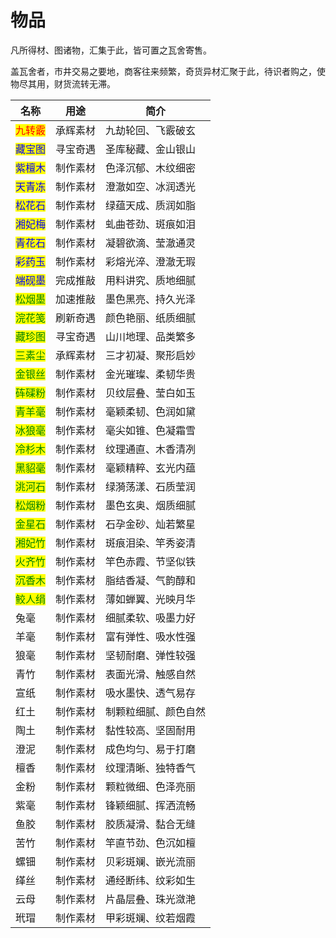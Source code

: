 # 物品

凡所得材、图诸物，汇集于此，皆可置之瓦舍寄售。

盖瓦舍者，市井交易之要地，商客往来频繁，奇货异材汇聚于此，待识者购之，使物尽其用，财货流转无滞。



| 名称                                    | 用途   | 简介         |
| ------------------------------------- | ---- | ---------- |
| <mark style="color:red;">九转霰</mark>   | 承辉素材 | 九劫轮回、飞霰破玄  |
| <mark style="color:blue;">藏宝图</mark>  | 寻宝奇遇 | 圣库秘藏、金山银山  |
| <mark style="color:blue;">紫檀木</mark>  | 制作素材 | 色泽沉郁、木纹细密  |
| <mark style="color:blue;">天青冻</mark>  | 制作素材 | 澄澈如空、冰润透光  |
| <mark style="color:blue;">松花石</mark>  | 制作素材 | 绿蕴天成、质润如脂  |
| <mark style="color:blue;">湘妃梅</mark>  | 制作素材 | 虬曲苍劲、斑痕如泪  |
| <mark style="color:blue;">青花石</mark>  | 制作素材 | 凝碧欲滴、莹澈通灵  |
| <mark style="color:blue;">彩药玉</mark>  | 制作素材 | 彩熔光淬、澄澈无瑕  |
| <mark style="color:blue;">端砚墨</mark>  | 完成推敲 | 用料讲究、质地细腻  |
| <mark style="color:green;">松烟墨</mark> | 加速推敲 | 墨色黑亮、持久光泽  |
| <mark style="color:green;">浣花笺</mark> | 刷新奇遇 | 颜色艳丽、纸质细腻  |
| <mark style="color:green;">藏珍图</mark> | 寻宝奇遇 | 山川地理、品类繁多  |
| <mark style="color:green;">三素尘</mark> | 承辉素材 | 三才初凝、聚形启妙  |
| <mark style="color:green;">金银丝</mark> | 制作素材 | 金光璀璨、柔韧华贵  |
| <mark style="color:green;">砗磲粉</mark> | 制作素材 | 贝纹层叠、莹白如玉  |
| <mark style="color:green;">青羊毫</mark> | 制作素材 | 毫颖柔韧、色润如黛  |
| <mark style="color:green;">冰狼毫</mark> | 制作素材 | 毫尖如锥、色凝霜雪  |
| <mark style="color:green;">冷杉木</mark> | 制作素材 | 纹理通直、木香清冽  |
| <mark style="color:green;">黑貂毫</mark> | 制作素材 | 毫颖精粹、玄光内蕴  |
| <mark style="color:green;">洮河石</mark> | 制作素材 | 绿漪荡漾、石质莹润  |
| <mark style="color:green;">松烟粉</mark> | 制作素材 | 墨色玄奥、烟质细腻  |
| <mark style="color:green;">金星石</mark> | 制作素材 | 石孕金砂、灿若繁星  |
| <mark style="color:green;">湘妃竹</mark> | 制作素材 | 斑痕泪染、竿秀姿清  |
| <mark style="color:green;">火齐竹</mark> | 制作素材 | 竿色赤霞、节坚似铁  |
| <mark style="color:green;">沉香木</mark> | 制作素材 | 脂结香凝、气韵醇和  |
| <mark style="color:green;">鲛人绢</mark> | 制作素材 | 薄如蝉翼、光映月华  |
| 兔毫                                    | 制作素材 | 细腻柔软、吸墨力好  |
| 羊毫                                    | 制作素材 | 富有弹性、吸水性强  |
| 狼毫                                    | 制作素材 | 坚韧耐磨、弹性较强  |
| 青竹                                    | 制作素材 | 表面光滑、触感自然  |
| 宣纸                                    | 制作素材 | 吸水墨快、透气易存  |
| 红土                                    | 制作素材 | 制颗粒细腻、颜色自然 |
| 陶土                                    | 制作素材 | 黏性较高、坚固耐用  |
| 澄泥                                    | 制作素材 | 成色均匀、易于打磨  |
| 檀香                                    | 制作素材 | 纹理清晰、独特香气  |
| 金粉                                    | 制作素材 | 颗粒微细、色泽亮丽  |
| 紫毫                                    | 制作素材 | 锋颖细腻、挥洒流畅  |
| 鱼胶                                    | 制作素材 | 胶质凝滑、黏合无缝  |
| 苦竹                                    | 制作素材 | 竿直节劲、色沉如檀  |
| 螺钿                                    | 制作素材 | 贝彩斑斓、嵌光流丽  |
| 缂丝                                    | 制作素材 | 通经断纬、纹彩如生  |
| 云母                                    | 制作素材 | 片晶层叠、珠光潋滟  |
| 玳瑁                                    | 制作素材 | 甲彩斑斓、纹若烟霞  |
